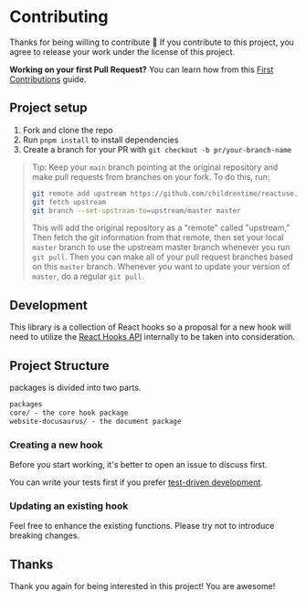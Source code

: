# Contributing

Thanks for being willing to contribute 🙌 If you contribute to this project, you agree to release your work under the license of this project.

**Working on your first Pull Request?** You can learn how from this [First Contributions](https://github.com/firstcontributions/first-contributions) guide.

## Project setup

1. Fork and clone the repo
1. Run `pnpm install` to install dependencies
1. Create a branch for your PR with `git checkout -b pr/your-branch-name`

> Tip: Keep your `main` branch pointing at the original repository and make
> pull requests from branches on your fork. To do this, run:
>
> ```sh
> git remote add upstream https://github.com/childrentime/reactuse.git
> git fetch upstream
> git branch --set-upstream-to=upstream/master master
> ```
>
> This will add the original repository as a "remote" called "upstream," Then
> fetch the git information from that remote, then set your local `master`
> branch to use the upstream master branch whenever you run `git pull`. Then you
> can make all of your pull request branches based on this `master` branch.
> Whenever you want to update your version of `master`, do a regular `git pull`.

## Development

This library is a collection of React hooks so a proposal for a new hook will need to utilize the [React Hooks API](https://reactjs.org/docs/hooks-reference.html) internally to be taken into consideration.

## Project Structure

packages is divided into two parts.

```md
packages
core/ - the core hook package
website-docusaurus/ - the document package
```

### Creating a new hook

Before you start working, it's better to open an issue to discuss first.

You can write your tests first if you prefer [test-driven development](https://en.wikipedia.org/wiki/Test-driven_development).

### Updating an existing hook

Feel free to enhance the existing functions. Please try not to introduce breaking changes.

## Thanks

Thank you again for being interested in this project! You are awesome!
